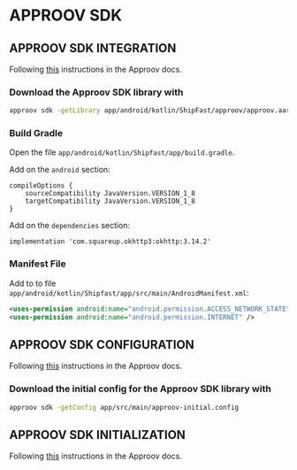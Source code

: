 # APPROOV SDK

## APPROOV SDK INTEGRATION

Following [this](https://approov.io/docs/v2.0/approov-usage-documentation/#sdk-integration) instructions in the Approov docs.

### Download the Approov SDK library with

```bash
approov sdk -getLibrary app/android/kotlin/ShipFast/approov/approov.aar
```

### Build Gradle

Open the file `app/android/kotlin/Shipfast/app/build.gradle`.

Add on the `android` section:

```text
compileOptions {
    sourceCompatibility JavaVersion.VERSION_1_8
    targetCompatibility JavaVersion.VERSION_1_8
}
```

Add on the `dependencies` section:

```text
implementation 'com.squareup.okhttp3:okhttp:3.14.2'
```

### Manifest File

Add to to file `app/android/kotlin/Shipfast/app/src/main/AndroidManifest.xml`:

```xml
<uses-permission android:name="android.permission.ACCESS_NETWORK_STATE" />
<uses-permission android:name="android.permission.INTERNET" />
```

## APPROOV SDK CONFIGURATION

Following [this](https://approov.io/docs/v2.0/approov-usage-documentation/#sdk-configuration) instructions in the Approov docs.

### Download the initial config for the Approov SDK library with

```bash
approov sdk -getConfig app/src/main/approov-initial.config
```

## APPROOV SDK INITIALIZATION

Following [this](https://approov.io/docs/v2.0/approov-usage-documentation/#sdk-initialization) instructions in the Approov docs.
